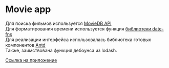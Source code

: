 <h1 >Movie app</h1>
<div>Для поиска фильмов используется <a href = "https://www.themoviedb.org/documentation/api?language=en-US">MovieDB API</a></div>
<div>Для форматирования времени используется функция <a href="https://date-fns.org/v2.13.0/docs/formatDistanceToNow">библиотеки date-fns</a> </div>
<div>Для реализации интерфейса использовалась библиотека готовых компонентов <a href="https://ant.design">Antd</a></div>
<div>Также, заимствована функция дебоунса из lodash.<a href="https://lodash.com/docs/4.17.15#debounce"></a></div>

<a href = "https://moviesapp-neon.vercel.app/">Cсылка на приложение</a>

